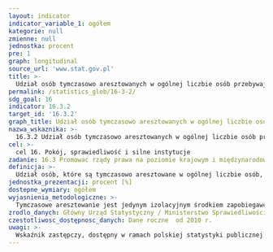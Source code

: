 ```yaml
---
layout: indicator
indicator_variable_1: ogółem
kategorie: null
zmienne: null
jednostka: procent
pre: 1
graph: longitudinal
source_url: 'www.stat.gov.pl'
title: >-
  Udział osób tymczasowo aresztowanych w ogólnej liczbie osób przebywających w zakładach karnych i aresztach śledczych
permalink: /statistics_glob/16-3-2/
sdg_goal: 16
indicator: 16.3.2
target_id: '16.3.2'
graph_title: Udział osób tymczasowo aresztowanych w ogólnej liczbie osób przebywających w zakładach karnych i aresztach śledczych
nazwa_wskaznika: >-
  16.3.2 Udział osób tymczasowo aresztowanych w ogólnej liczbie osób przebywających w zakładach karnych i aresztach śledczych
cel: >-
  cel 16. Pokój, sprawiedliwość i silne instytucje
zadanie: 16.3 Promować rządy prawa na poziomie krajowym i międzynarodowym oraz zapewnić wszystkim równy dostęp do wymiaru sprawiedliwości
definicja: >-
  Udział osób, które są tymczasowo aresztowane w ogólnej liczbie osób, które przebywają w zakładach karnych i aresztach śledczych.
jednostka_prezentacji: procent [%]
dostepne_wymiary: ogółem
wyjasnienia_metodologiczne: >-
  Tymczasowe aresztowanie jest jedynym izolacyjnym środkiem zapobiegawczym. Środki zapobiegawcze stosuje się w celu zabezpieczenia prawidłowego toku postępowania, a wyjątkowo także w celu zapobiegnięcia popełnieniu przez oskarżonego nowego, ciężkiego przestępstwa. Można je stosować tylko wtedy, gdy zebrane dowody wskazują na duże prawdopodobieństwo, że oskarżony popełnił przestępstwo. Poza tymczasowym aresztowaniem pozostałe środki zapobiegawcze mają nieizolacyjny charakter i są to: poręczenie, dozór, zawieszenie w czynnościach służbowych lub w wykonywaniu zawodu, zakaz opuszczania kraju oraz zatrzymanie prawa jazdy. Tymczasowe aresztowanie może nastąpić tylko na mocy postanowienia sądu i jest to środek ostateczny stosowany wyłącznie, gdy inny środek zapobiegawczy jest niewystarczający. Tymczasowe aresztowanie wykonuje się w aresztach śledczych. Areszty śledcze mogą być tworzone jako samodzielne areszty lub jako wyodrębnione oddziały zakładów karnych. Areszty śledcze podlegają Ministrowi Sprawiedliwości.
zrodlo_danych: Główny Urząd Statystyczny / Ministerstwo Sprawiedliwości
czestotliwosc_dostępnosc_danych: Dane roczne  od 2010 r.
uwagi: >-
  Wskaźnik zastępczy, dostępny w ramach polskiej statystyki publicznej. Wskaźnikiem zasadniczym, przyjętym przez ONZ, monitorującym cel 16.3 Agendy 2030, jest wskaźnik 16.3.2 Udział osadzonych bez wyroku w ogólnej liczbie osadzonych osób.
---
```

